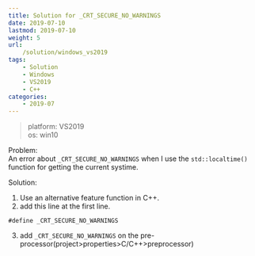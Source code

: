 ```yaml
---
title: Solution for _CRT_SECURE_NO_WARNINGS 
date: 2019-07-10
lastmod: 2019-07-10 
weight: 5
url:
    /solution/windows_vs2019
tags:
    - Solution  
    - Windows
    - VS2019
    - C++
categories:
    - 2019-07
---
```

> platform: VS2019	
> os: win10

Problem:   
An error about `_CRT_SECURE_NO_WARNINGS` when I use the `std::localtime()` function for getting the current systime.

Solution:   
1. Use an alternative feature function in C++.	
2. add this line at the first line.	
```
#define _CRT_SECURE_NO_WARNINGS
```
3. add `_CRT_SECURE_NO_WARNINGS` on the pre-processor(project>properties>C/C++>preprocessor)

